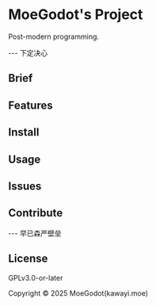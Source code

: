 # MoeGodot's Project

Post-modern programming.

--- 下定决心

## Brief

## Features

## Install

## Usage

## Issues

## Contribute

--- 早已森严壁垒

## License

GPLv3.0-or-later

Copyright © 2025 MoeGodot(kawayi.moe)
